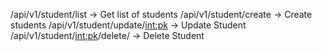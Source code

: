 

/api/v1/student/list -> Get list of students 
/api/v1/student/create -> Create students
/api/v1/student/update/<int:pk> -> Update Student
/api/v1/student/<int:pk>/delete/ -> Delete Student